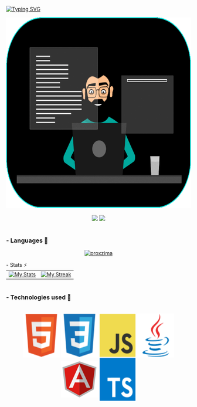 [![Typing SVG](https://readme-typing-svg.herokuapp.com?color=08F1E9&background=2B94FF00&lines=Hi!+I'm+Adailton+Souza)](https://git.io/typing-svg)
<div align="center"> 
<img height="520px" src="https://github.com/ValdirCezar/Autenticacao-Tokens-JWT/blob/master/src/imd-readme.gif?raw=true" />
</div>
<br>
<div align="center"> 
  <a href = "mailto:adailtonsouza18@gmail.com"><img src="https://img.shields.io/badge/-Gmail-%23333?style=for-the-badge&logo=gmail&logoColor=red" target="_blank"></a>
  <a href="https://www.linkedin.com/in/adailtonsouzza/" target="_blank"><img src="https://img.shields.io/badge/-LinkedIn-%230077B5?style=for-the-badge&logo=linkedin&logoColor=white"></a> 
</div>
<br>


### - Languages 🔭

<p align="center" >
  <a target="_blank" href="https://github.com/adailtonsouzza/github-readme-stats"><img src="https://github-readme-stats.vercel.app/api/top-langs/?username=adailtonsouzza&&show_icons=true&theme=dracula&text_color=8b8b8b&bg_color=0000&hide_border=true&layout=compact&custom_title=Languages%20I%20Use&langs_count=8" alt="proxzima"/></a>
</p
  
 ### - Stats ⚡️

  
<table style="border:none;margin:0 auto">
  <tr style="border:none;">
    <td style="border:none;"><a target="_blank" href="https://github.com/adailtonsouzza/github-readme-stats"><img src="https://github-readme-stats.vercel.app/api?username=adailtonsouzza&include_all_commits=true&count_private=true&show_icons=true&theme=dracula&text_color=8b8b8b&bg_color=0000&hide_border=true&custom_title=PROxZIMA%27s%20Github%20Stats" alt="My Stats"/></a></td>
    <td style="border:none;"><a target="_blank" href="https://github.com/adailtonsouzza/github-readme-streak-stats"><img src="https://github-readme-streak-stats.herokuapp.com?user=adailtonsouzza&theme=dracula&dates=8b8b8b&background=0000&hide_border=true" alt="My Streak"/></a></td>
  </tr>
</table>
<br>
  

### - Technologies used 🔗

<div style="display:inline_block" align="center"><br/>
  <img align="center" alt"html5" height="120" width="100" src="https://raw.githubusercontent.com/PROxZIMA/PROxZIMA/master/src/tools/html5.svg"/>
  <img align="center" alt"css3" height="120" width="100" src="https://raw.githubusercontent.com/PROxZIMA/PROxZIMA/master/src/tools/css3.svg"/>
  <img align="center" alt"javascript" height="120" width="100" src="https://raw.githubusercontent.com/PROxZIMA/PROxZIMA/master/src/tools/javascript.svg"/>
  <img align="center" alt"java" height="120" width="100" src="https://raw.githubusercontent.com/PROxZIMA/PROxZIMA/master/src/tools/java.svg"/>
  <img align="center" alt"angular"height="120" width="100" src="https://raw.githubusercontent.com/devicons/devicon/master/icons/angularjs/angularjs-original.svg"/>
  <img align="center" alt"typescript" height="120" width="100" src="https://raw.githubusercontent.com/PROxZIMA/PROxZIMA/master/src/tools/typescript.svg"/>
</div>
